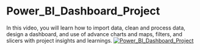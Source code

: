 # Power_BI_Dashboard_Project
In this video, you will learn how to import data, clean and process data, design a dashboard, and use of advance charts and maps, filters, and slicers with project insights and learnings.
[![Power_BI_Dashboard_Project](https://img.youtube.com/vi/EaNSJ2zGsjk/0.jpg)](https://www.youtube.com/watch?v=EaNSJ2zGsjk)
